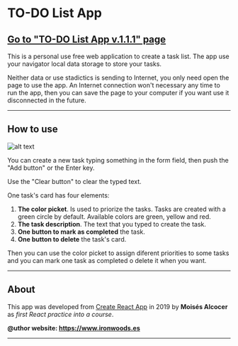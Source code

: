 # TO-DO List App
## **[Go to "TO-DO List App v.1.1.1" page][1]**

This is a personal use free web application to create a task list. The app use your navigator local data storage to store your tasks.

Neither data or use stadictics is sending to Internet, you only need open the page to use the app. An Internet connection won't necessary any time to run the app, then you can save the page to your computer if you want use it disconnected in the future.

***
## How to use

![alt text](https://user-images.githubusercontent.com/7187599/69980709-0fbf5680-1531-11ea-8596-b5bc2a10e253.png "App example capture")

You can create a new task typing something in the form field, then push the "Add button" or the Enter key.

Use the "Clear button" to clear the typed text.

One task's card has four elements:
 1. **The color picket**. Is used to priorize the tasks. Tasks are created with a green circle by default. Available colors are green, yellow and red.
 2. **The task description**. The text that you typed to create the task.
 3. **One button to mark as completed** the task.
 4. **One button to delete** the task's card.

Then you can use the color picket to assign diferent priorities to some tasks and you can mark one task as completed o delete it when you want.

***
## About
This app was developed from [Create React App][2] in 2019 by **Moisés Alcocer** as *first React practice into a course*.

**@uthor website: https://www.ironwoods.es**
***
[1]: https://oricis.github.io/react__todo-list-practice/
[2]: https://github.com/facebook/create-react-app
